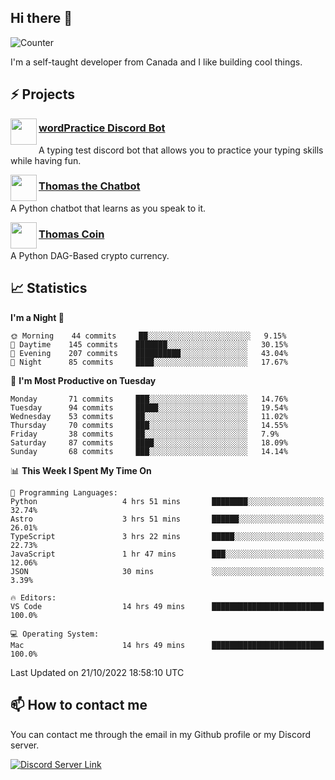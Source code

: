 <h2>Hi there 👋</h2>

![Counter](https://komarev.com/ghpvc/?username=principle105)

<p>I'm a self-taught developer from Canada and I like building cool things.</p>

<h2>⚡ Projects</h2>

<img align="left" src="https://i.imgur.com/BIzs17V.png" width="42" height="42" />
<h3><a target="_blank" href="https://discord.com/application-directory/743183681182498906">wordPractice Discord Bot</a></h3>
<p>A typing test discord bot that allows you to practice your typing skills while having fun.</p>

<img align="left" src="https://i.imgur.com/hA9YF2s.png" width="42" height="42" />
<h3><a href="https://github.com/principle105/thomasthechatbot">Thomas the Chatbot</a></h3>
<p>A Python chatbot that learns as you speak to it.</p>

<img align="left" src="https://i.imgur.com/4FdQpgN.png" width="42" height="42" />
<h3><a href="https://github.com/principle105/thomas-coin">Thomas Coin</a></h3>
<p>A Python DAG-Based crypto currency.</p>

<h2>📈 Statistics</h2>

<!--START_SECTION:waka-->
**I'm a Night 🦉** 

```text
🌞 Morning    44 commits     ██░░░░░░░░░░░░░░░░░░░░░░░   9.15% 
🌆 Daytime    145 commits    ███████░░░░░░░░░░░░░░░░░░   30.15% 
🌃 Evening    207 commits    ██████████░░░░░░░░░░░░░░░   43.04% 
🌙 Night      85 commits     ████░░░░░░░░░░░░░░░░░░░░░   17.67%

```
📅 **I'm Most Productive on Tuesday** 

```text
Monday       71 commits     ███░░░░░░░░░░░░░░░░░░░░░░   14.76% 
Tuesday      94 commits     █████░░░░░░░░░░░░░░░░░░░░   19.54% 
Wednesday    53 commits     ██░░░░░░░░░░░░░░░░░░░░░░░   11.02% 
Thursday     70 commits     ███░░░░░░░░░░░░░░░░░░░░░░   14.55% 
Friday       38 commits     ██░░░░░░░░░░░░░░░░░░░░░░░   7.9% 
Saturday     87 commits     ████░░░░░░░░░░░░░░░░░░░░░   18.09% 
Sunday       68 commits     ███░░░░░░░░░░░░░░░░░░░░░░   14.14%

```


📊 **This Week I Spent My Time On** 

```text
💬 Programming Languages: 
Python                   4 hrs 51 mins       ████████░░░░░░░░░░░░░░░░░   32.74% 
Astro                    3 hrs 51 mins       ██████░░░░░░░░░░░░░░░░░░░   26.01% 
TypeScript               3 hrs 22 mins       █████░░░░░░░░░░░░░░░░░░░░   22.73% 
JavaScript               1 hr 47 mins        ███░░░░░░░░░░░░░░░░░░░░░░   12.06% 
JSON                     30 mins             ░░░░░░░░░░░░░░░░░░░░░░░░░   3.39%

🔥 Editors: 
VS Code                  14 hrs 49 mins      █████████████████████████   100.0%

💻 Operating System: 
Mac                      14 hrs 49 mins      █████████████████████████   100.0%

```


 Last Updated on 21/10/2022 18:58:10 UTC
<!--END_SECTION:waka-->

<h2>📫 How to contact me</h2>

You can contact me through the email in my Github profile or my Discord server.

[![Discord Server Link](https://dcbadge.vercel.app/api/server/DHnk46C)](https://discord.gg/DHnk46C)

